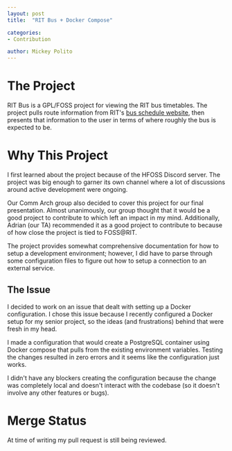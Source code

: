 ```yaml
---
layout: post
title:  "RIT Bus + Docker Compose"

categories:
- Contribution

author: Mickey Polito
---
```


# The Project

RIT Bus is a GPL/FOSS project for viewing the RIT bus timetables. The project
pulls route information from RIT's [bus schedule
website](https://www.rit.edu/parking/campus-shuttles), then presents that
information to the user in terms of where roughly the bus is expected to be.

# Why This Project

I first learned about the project because of the HFOSS Discord server. The
project was big enough to garner its own channel where a lot of discussions
around active development were ongoing.

Our Comm Arch group also decided to cover this project for our final
presentation. Almost unanimously, our group thought that it would be a good
project to contribute to which left an impact in my mind. Additionally, Adrian
(our TA) recommended it as a good project to contribute to because of how close
the project is tied to FOSS@RIT.

The project provides somewhat comprehensive documentation for how to setup a
development environment; however, I did have to parse through some configuration
files to figure out how to setup a connection to an external service.

## The Issue

I decided to work on an issue that dealt with setting up a Docker configuration.
I chose this issue because I recently configured a Docker setup for my senior
project, so the ideas (and frustrations) behind that were fresh in my head.

I made a configuration that would create a PostgreSQL container using Docker
compose that pulls from the existing environment variables. Testing the changes
resulted in zero errors and it seems like the configuration just works.

I didn't have any blockers creating the configuration because the change was
completely local and doesn't interact with the codebase (so it doesn't involve
any other features or bugs).

# Merge Status

At time of writing my pull request is still being reviewed.
